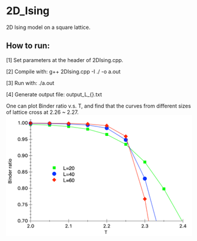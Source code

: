 # 2D_Ising
2D Ising model on a square lattice.

## How to run:

[1] Set parameters at the header of 2DIsing.cpp.

[2] Compile with:
g++ 2DIsing.cpp -I ./ -o a.out

[3] Run with:
./a.out

[4] Generate output file:
output_L_{}.txt

One can plot Binder ratio v.s. T, and find that the curves from different sizes of lattice cross at 2.26 ~ 2.27.
![Binder ratios v.s. T](/2D_Ising_binder.png)
